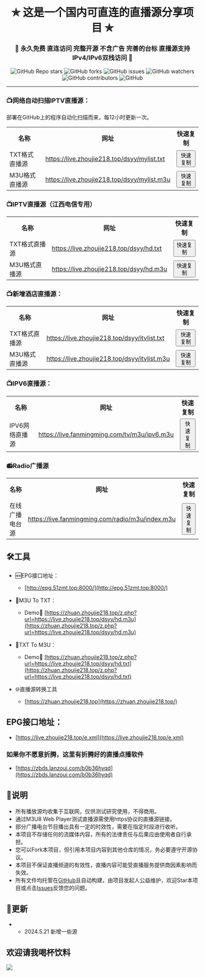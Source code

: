 

<h1 align="center"> ✯ 这是一个国内可直连的直播源分享项目 ✯ </h1>

<h3 align="center">🔕 永久免费 直连访问 完整开源 不含广告 完善的台标 直播源支持IPv4/IPv6双栈访问 🔕</h3>

<p align="center">
<img alt="GitHub Repo stars" src="https://img.shields.io/github/stars/vbskycn/iptv">
<img alt="GitHub forks" src="https://img.shields.io/github/forks/vbskycn/iptv">
<img alt="GitHub issues" src="https://img.shields.io/github/issues/vbskycn/iptv">
<img alt="GitHub watchers" src="https://img.shields.io/github/watchers/vbskycn/iptv">
<img alt="GitHub contributors" src="https://img.shields.io/github/contributors/vbskycn/iptv">
<img alt="GitHub" src="https://img.shields.io/github/license/vbskycn/iptv">
</p>



---

### 📺网络自动扫描IPTV直播源：

部署在GitHub上的程序自动化扫描而来，每12小时更新一次。

<table style="width:100%">
  <tr>
    <th>名称</th>
    <th>网址</th>
    <th>快速复制</th>
  </tr>
  <tr>
    <td>TXT格式直播源</td>
    <td><a href="https://live.zhoujie218.top/dsyy/mylist.txt">https://live.zhoujie218.top/dsyy/mylist.txt</a></td>
    <td><button onclick="copyToClipboard('https://live.zhoujie218.top/dsyy/mylist.txt')">快速复制</button></td>
  </tr>
  <tr>
    <td>M3U格式直播源</td>
    <td><a href="https://live.zhoujie218.top/dsyy/mylist.m3u">https://live.zhoujie218.top/dsyy/mylist.m3u</a></td>
    <td><button onclick="copyToClipboard('https://live.zhoujie218.top/dsyy/mylist.m3u')">快速复制</button></td>
  </tr>
</table>

<script>
function copyToClipboard(text) {
  const input = document.createElement('textarea');
  input.innerHTML = text;
  document.body.appendChild(input);
  input.select();
  document.execCommand('copy');
  document.body.removeChild(input);
  alert('已复制到剪贴板');
}
</script>

### 📺IPTV直播源（江西电信专用）

<table style="width:100%">
  <tr>
    <th>名称</th>
    <th>网址</th>
    <th>快速复制</th>
  </tr>
  <tr>
    <td>TXT格式直播源</td>
    <td><a href="https://live.zhoujie218.top/dsyy/hd.txt">https://live.zhoujie218.top/dsyy/hd.txt</a></td>
    <td><button onclick="copyToClipboard('https://live.zhoujie218.top/dsyy/hd.txt')">快速复制</button></td>
  </tr>
  <tr>
    <td>M3U格式直播源</td>
    <td><a href="https://live.zhoujie218.top/dsyy/hd.m3u">https://live.zhoujie218.top/dsyy/hd.m3u</a></td>
    <td><button onclick="copyToClipboard('https://live.zhoujie218.top/dsyy/hd.m3u')">快速复制</button></td>
  </tr>
</table>


### 📺新增酒店直播源：

<table style="width:100%">
  <tr>
    <th>名称</th>
    <th>网址</th>
    <th>快速复制</th>
  </tr>
  <tr>
    <td>TXT格式直播源</td>
    <td><a href="https://live.zhoujie218.top/dsyy/itvlist.txt">https://live.zhoujie218.top/dsyy/itvlist.txt</a></td>
    <td><button onclick="copyToClipboard('https://live.zhoujie218.top/dsyy/itvlist.txt')">快速复制</button></td>
  </tr>
  <tr>
    <td>M3U格式直播源</td>
    <td><a href="https://live.zhoujie218.top/dsyy/itvlist.m3u">https://live.zhoujie218.top/dsyy/itvlist.m3u</a></td>
    <td><button onclick="copyToClipboard('https://live.zhoujie218.top/dsyy/itvlist.m3u')">快速复制</button></td>
  </tr>
</table>


### 📺IPV6直播源：

<table style="width:100%">
  <tr>
    <th>名称</th>
    <th>网址</th>
    <th>快速复制</th>
  </tr>
  <tr>
    <td>IPV6网络直播源</td>
    <td><a href="https://live.fanmingming.com/tv/m3u/ipv6.m3u">https://live.fanmingming.com/tv/m3u/ipv6.m3u</a></td>
    <td><button onclick="copyToClipboard('https://live.fanmingming.com/tv/m3u/ipv6.m3u')">快速复制</button></td>
  </tr>
</table>





### 📻Radio广播源

<table style="width:100%">
  <tr>
    <th>名称</th>
    <th>网址</th>
    <th>快速复制</th>
  </tr>
  <tr>
    <td>在线广播电台源</td>
    <td><a href="https://live.fanmingming.com/radio/m3u/index.m3u">https://live.fanmingming.com/radio/m3u/index.m3u</a></td>
    <td><button onclick="copyToClipboard('https://live.fanmingming.com/radio/m3u/index.m3u')">快速复制</button></td>
  </tr>
</table>





## 🛠️工具
- 🆕EPG接口地址：
  -  [http://epg.51zmt.top:8000/](http://epg.51zmt.top:8000/)
- 📄M3U To TXT：
  - Demo🔗 [https://zhuan.zhoujie218.top/z.php?url=https://live.zhoujie218.top/dsyy/hd.m3u](https://zhuan.zhoujie218.top/z.php?url=https://live.zhoujie218.top/dsyy/hd.m3u)
- 📄TXT To M3U：

  - Demo🔗 [https://zhuan.zhoujie218.top/z.php?url=https://live.zhoujie218.top/dsyy/hd.txt](https://zhuan.zhoujie218.top/z.php?url=https://live.zhoujie218.top/dsyy/hd.txt)
- 🌐直播源转换工具
  
  - [https://zhuan.zhoujie218.top](https://zhuan.zhoujie218.top/)

##    

##   **EPG接口地址**：

-  [https://live.zhoujie218.top/e.xml](https://live.zhoujie218.top/e.xml)



###  如果你不愿意折腾，这里有折腾好的直播点播软件

- [https://zbds.lanzoui.com/b0b36hyqd](https://zbds.lanzoui.com/b0b36hyqd)



## 📖说明

- 所有播放源均收集于互联网，仅供测试研究使用，不得商用。
- 通过M3U8 Web Player测试直播源需使用https协议的直播源链接。
- 部分广播电台节目播出具有一定的时效性，需要在指定时段进行收听。
- 本项目不存储任何的流媒体内容，所有的法律责任与后果应由使用者自行承担。
- 您可以Fork本项目，但引用本项目内容到其他仓库的情况，务必要遵守开源协议。
- 本项目不保证直播频道的有效性，直播内容可能受直播服务提供商因素影响而失效。
- 所有文件均托管在[GitHub](https://github.com/vbskycn/iptv)且自动构建，由项目发起人公益维护，欢迎Star本项目或点击[Issues](https://github.com/vbskycn/iptv/issues/new/choose)反馈您的问题。



## 📔更新

- - 2024.5.21  新增一些源



## 欢迎请我喝杯饮料

![](https://cdn.jsdelivr.net/gh/vbskycn/tu@main/img/ds.jpg)
